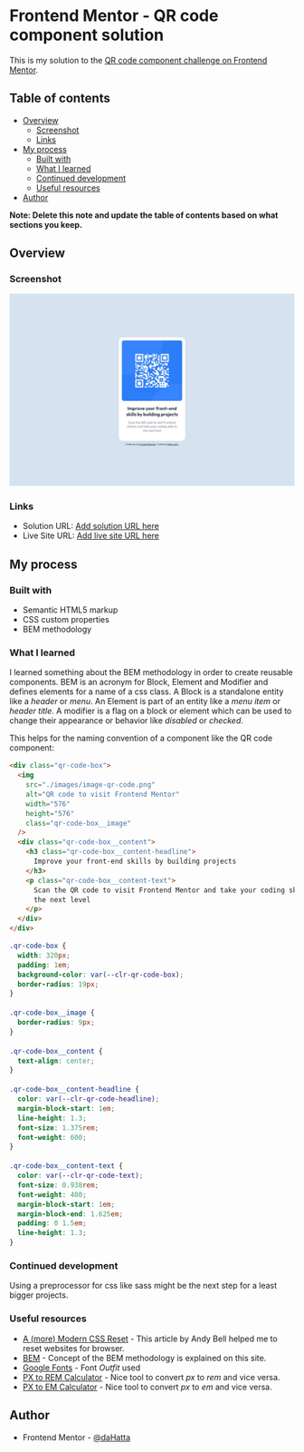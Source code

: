 # Frontend Mentor - QR code component solution

This is my solution to the [QR code component challenge on Frontend Mentor](https://www.frontendmentor.io/challenges/qr-code-component-iux_sIO_H).

## Table of contents

- [Overview](#overview)
  - [Screenshot](#screenshot)
  - [Links](#links)
- [My process](#my-process)
  - [Built with](#built-with)
  - [What I learned](#what-i-learned)
  - [Continued development](#continued-development)
  - [Useful resources](#useful-resources)
- [Author](#author)

**Note: Delete this note and update the table of contents based on what sections you keep.**

## Overview

### Screenshot

![QR code component solution](./screenshot.jpg)

### Links

- Solution URL: [Add solution URL here](https://your-solution-url.com)
- Live Site URL: [Add live site URL here](https://your-live-site-url.com)

## My process

### Built with

- Semantic HTML5 markup
- CSS custom properties
- BEM methodology

### What I learned

I learned something about the BEM methodology in order to create reusable components.
BEM is an acronym for Block, Element and Modifier and defines elements for a name of a css class.
A Block is a standalone entity like a _header_ or _menu_. An Element is part of an entity like a
_menu item_ or _header title_. A modifier is a flag on a block or element which can be used to change
their appearance or behavior like _disabled_ or _checked_.

This helps for the naming convention of a component like the QR code component:

```html
<div class="qr-code-box">
  <img
    src="./images/image-qr-code.png"
    alt="QR code to visit Frontend Mentor"
    width="576"
    height="576"
    class="qr-code-box__image"
  />
  <div class="qr-code-box__content">
    <h3 class="qr-code-box__content-headline">
      Improve your front-end skills by building projects
    </h3>
    <p class="qr-code-box__content-text">
      Scan the QR code to visit Frontend Mentor and take your coding skills to
      the next level
    </p>
  </div>
</div>
```

```css
.qr-code-box {
  width: 320px;
  padding: 1em;
  background-color: var(--clr-qr-code-box);
  border-radius: 19px;
}

.qr-code-box__image {
  border-radius: 9px;
}

.qr-code-box__content {
  text-align: center;
}

.qr-code-box__content-headline {
  color: var(--clr-qr-code-headline);
  margin-block-start: 1em;
  line-height: 1.3;
  font-size: 1.375rem;
  font-weight: 600;
}

.qr-code-box__content-text {
  color: var(--clr-qr-code-text);
  font-size: 0.938rem;
  font-weight: 400;
  margin-block-start: 1em;
  margin-block-end: 1.625em;
  padding: 0 1.5em;
  line-height: 1.3;
}
```

### Continued development

Using a preprocessor for css like sass might be the next step for a least bigger projects.

### Useful resources

- [A (more) Modern CSS Reset](https://piccalil.li/blog/a-more-modern-css-reset/) - This article by Andy Bell helped me to reset websites for browser.
- [BEM](https://getbem.com/) - Concept of the BEM methodology is explained on this site.
- [Google Fonts](https://fonts.google.com/specimen/Outfit) - Font _Outfit_ used
- [PX to REM Calculator](https://nekocalc.com/de/px-zu-rem-umrechner) - Nice tool to convert _px_ to _rem_ and vice versa.
- [PX to EM Calculator](https://nekocalc.com/de/px-zu-em-umrechner) - Nice tool to convert _px_ to _em_ and vice versa.

## Author

- Frontend Mentor - [@daHatta](https://www.frontendmentor.io/profile/daHatta)
